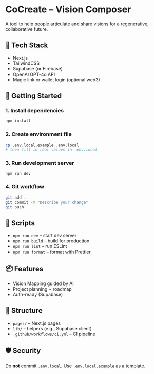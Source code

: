 # CoCreate – Vision Composer

A tool to help people articulate and share visions for a regenerative, collaborative future.

## 🧰 Tech Stack
- Next.js
- TailwindCSS
- Supabase (or Firebase)
- OpenAI GPT-4o API
- Magic link or wallet login (optional web3)

## 🚀 Getting Started

### 1. Install dependencies
```bash
npm install
```

### 2. Create environment file
```bash
cp .env.local.example .env.local
# then fill in real values in .env.local
```

### 3. Run development server
```bash
npm run dev
```

### 4. Git workflow
```bash
git add .
git commit -m "Describe your change"
git push
```

## 🧪 Scripts
- `npm run dev` – start dev server  
- `npm run build` – build for production  
- `npm run lint` – run ESLint  
- `npm run format` – format with Prettier  

## 📦 Features
- Vision Mapping guided by AI  
- Project planning + roadmap  
- Auth-ready (Supabase)  

## 📁 Structure
- `pages/` – Next.js pages  
- `lib/` – helpers (e.g., Supabase client)  
- `.github/workflows/ci.yml` – CI pipeline  

## 🛡 Security
Do **not** commit `.env.local`. Use `.env.local.example` as a template.

